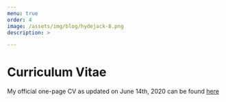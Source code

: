 ```yaml
---
menu: true
order: 4
image: /assets/img/blog/hydejack-8.png
description: >

---
```

# Curriculum Vitae

My official one-page CV as updated on June 14th, 2020 can be found [here](assets/cv.pdf)





